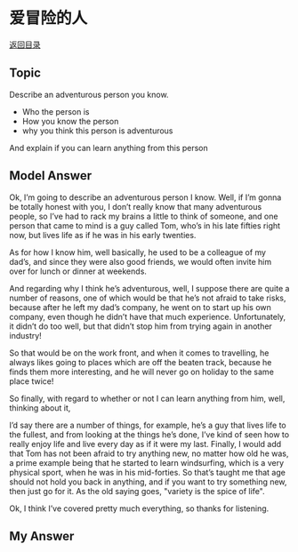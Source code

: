 # 爱冒险的人
[返回目录](README.md)
## Topic
Describe an adventurous person you know.

- Who the person is
- How you know the person
- why you think this person is adventurous

And explain if you can learn anything from this person
## Model Answer

Ok, I’m going to describe an adventurous person I know. Well, if I’m gonna be totally honest with you, I don’t really know that many adventurous people, so I’ve had to rack my brains a little to think of someone, and one person that came to mind is a guy called Tom, who’s in his late fifties right now, but lives life as if he was in his early twenties.

As for how I know him, well basically, he used to be a colleague of my dad’s, and since they were also good friends, we would often invite him over for lunch or dinner at weekends.

And regarding why I think he’s adventurous, well, I suppose there are quite a number of reasons, one of which would be that he’s not afraid to take risks, because after he left my dad’s company, he went on to start up his own company, even though he didn’t have that much experience. Unfortunately, it didn’t do too well, but that didn’t stop him from trying again in another industry!

So that would be on the work front, and when it comes to travelling, he always likes going to places which are off the beaten track, because he finds them more interesting, and he will never go on holiday to the same place twice!

So finally, with regard to whether or not I can learn anything from him, well, thinking about it,

I’d say there are a number of things, for example, he’s a guy that lives life to the fullest, and from looking at the things he’s done, I’ve kind of seen how to really enjoy life and live every day as if it were my last. Finally, I would add that Tom has not been afraid to try anything new, no matter how old he was, a prime example being that he started to learn windsurfing, which is a very physical sport, when he was in his mid-forties. So that’s taught me that age should not hold you back in anything, and if you want to try something new, then just go for it. As the old saying goes, "variety is the spice of life".

Ok, I think I’ve covered pretty much everything, so thanks for listening.

## My Answer

